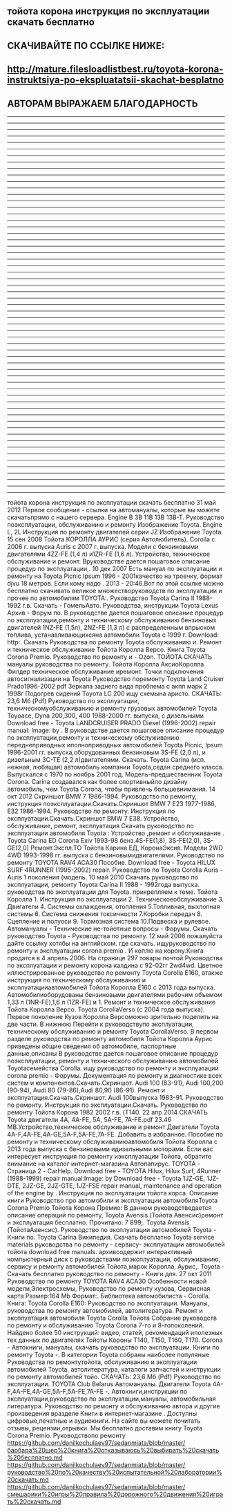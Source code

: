 тойота корона инструкция по эксплуатации скачать бесплатно
--------------------------------------------------
СКАЧИВАЙТЕ ПО ССЫЛКЕ НИЖЕ:
--------------------------------------------------
http://mature.filesloadlistbest.ru/toyota-korona-instruktsiya-po-ekspluatatsii-skachat-besplatno
--------------------------------------------------
АВТОРАМ ВЫРАЖАЕМ БЛАГОДАРНОСТЬ
--------------------------------------------------
--------------------------------------------------
--------------------------------------------------
--------------------------------------------------
--------------------------------------------------
--------------------------------------------------
--------------------------------------------------
--------------------------------------------------
--------------------------------------------------
--------------------------------------------------
--------------------------------------------------
--------------------------------------------------
--------------------------------------------------
--------------------------------------------------
--------------------------------------------------
--------------------------------------------------
--------------------------------------------------
--------------------------------------------------
--------------------------------------------------
--------------------------------------------------
--------------------------------------------------
--------------------------------------------------
--------------------------------------------------
--------------------------------------------------
--------------------------------------------------
--------------------------------------------------
--------------------------------------------------
--------------------------------------------------
--------------------------------------------------
--------------------------------------------------
--------------------------------------------------
--------------------------------------------------
--------------------------------------------------
--------------------------------------------------
--------------------------------------------------
--------------------------------------------------
--------------------------------------------------
--------------------------------------------------
--------------------------------------------------
--------------------------------------------------
--------------------------------------------------
--------------------------------------------------
--------------------------------------------------
--------------------------------------------------
--------------------------------------------------
--------------------------------------------------
--------------------------------------------------
--------------------------------------------------
--------------------------------------------------
--------------------------------------------------
--------------------------------------------------
--------------------------------------------------
--------------------------------------------------
--------------------------------------------------
--------------------------------------------------
--------------------------------------------------
--------------------------------------------------
--------------------------------------------------
--------------------------------------------------
--------------------------------------------------
тойота корона инструкция по эксплуатации скачать бесплатно 31 май 2012  Первое сообщение - ссылки на автомануалы, которые вы можете скачатьпрямо с нашего сервера.  Engine B 3B 11B 13B 13B-T. Руководство поэксплуатации, обслуживанию и ремонту Изображение Toyota. Engine L, 2L Инструкция по ремонту двигателей серии JZ Изображение Toyota. 15 сен 2008  Тойота КОРОЛЛА  АУРИС (серия Автолюбитель). Corolla с 2006 г. выпуска Auris с 2007 г. выпуска. Модели с бензиновыми двигателями 4ZZ-FE (1,4 л) и1ZR-FE (1,6 л). Устройство, техническое обслуживание и ремонт. Вруководстве дается пошаговое описание процедур по эксплуатации,. 10 дек 2007  Есть мануал по эксплуатации и ремонту на Toyota Picnic  Ipsum 1996 - 2001качество на троечку, формат djvu 18 метров. Если кому надо . 2013 - 20:46.Вот по этой ссылке можно бесплатно скачивать великое множестворуководств по эксплуатации и прочее по автомобилям TOYOTA:. Руководство Toyota Carina II 1988-1992 г.в.  Скачать - ГомельАвто. Руководства, инструкции Toyota  Lexus Архив - Форум по. В руководстве дается пошаговое описание процедур по эксплуатации,ремонту и техническому обслуживанию бензиновых двигателей 1NZ-FE (1,5л), 2NZ-FE (1,3 л) с распределенным впрыском топлива, устанавливающихсяна автомобили Toyota с 1999 г. Download: http:. Скачать Руководства по ремонту Toyota обслуживанию и. Ремонт и техническое обслуживание Тойота Королла Версо. Книга Toyota Corona Premio. Руководство по ремонту и  - Ozon. ТОЙОТА СКАЧАТЬ мануалы руководства по ремонту. Тойота Королла АксиоКоролла Филдер техническое обслуживание иремонт. Точки подключения автосигнализации на Toyota  Руководство поремонту Toyota Land Cruiser Prado1996-2002 pdf  Зеркала заднего вида проблема с акпп марк 2 1998г  Подогрев сидений Тоуота LC 200  ищу схемына аристо. СКАЧАТЬ: 23,6 Мб (Pdf)  Руководство по эксплуатации, техническомуобслуживанию и ремонту грузовых автомобилей Toyota Toyoace, Dyna 200,300, 400 1988-2000 гг. выпуска, с дизельными  Download free - Toyota LANDCRUISER PRADO Diesel (1996-2002) repair manual: Image: by . В руководстве дается пошаговое описание процедур по эксплуатации,ремонту и техническому обслуживанию переднеприводных иполноприводных автомобилей Toyota Picnic, Ipsum 1996-2001 гг. выпуска,оборудованных бензиновым 3S-FE (2,0 л), и дизельным ЗС-ТЕ (2,2 л)двигателями. Скачать. Toyota Carina (исп. нежная, любящая)  автомобиль компании Toyota,седан среднего класса. Выпускался с 1970 по ноябрь 2001 год. Модель-предшественник  Toyota Corona. Carina создавался как более спортивныйпо дизайну автомобиль, чем Toyota Corona, чтобы привлечь большевнимания. 14 окт 2012  Cкриншот BMW 7 1986-1994. Руководство по ремонту, инструкция поэксплуатации.Скачать.Cкриншот BMW 7 E23 1977-1986, E32 1986-1994. Руководство по ремонту. Инструкция по эксплуатации.Скачать.Cкриншот BMW 7 E38. Устройство, обслуживание, ремонт, эксплуатация
Скачать руководство по эксплуатации автомобиля Toyota : Устройство ,ремонт и обслуживание .  Toyota Carina ED Corona Exiv 1993-98 бенз.4S-FE(1,8), 3S-FE(2,0), 3S-GE(2,0) Ремонт.Экспл.ТО Тойота Карина ЕД, КоронаЭксив. Модели 2WD  4WD 1993-1998 гг. выпуска с бензиновымидвигателями. Руководство по ремонту TOYOTA RAV4  ACA30  Пособие. Download free - Toyota HILUX SURF 4RUNNER (1995-2002) repair. Руководство по Toyota Corolla  Auris - Auris 1 поколения (модель. 10 май 2010  Скачать руководство по эксплуатации, ремонту Toyota Carina II 1988 - 1992года выпуска. руководства по эксплуатации для Toyota. прикрепляем к теме. Тойота Королла  1. Инструкция по эксплуатации  2. Техническоеобслуживание  3. Двигатели  4. Системы охлаждения, отопления  5.Топливная, выхлопная системы  6. Система снижения токсичности  7.Коробки передач  8. Сцепление и полуоси  9. Тормозная система  10.Подвеска и рулевое. Автомануалы - Технические не-тойотные вопросы - Форумы. Скачать руководство Toyota - Руководства по ремонту. 12 май 2006  пожалуйста дайте ссылку хотябы на английском. где скачать.  ищуруководство по ремонту и эксплуатации corona premio . И коплю на корону.Книга продатся в 4 апрель 2006. На странице 297 товары почтой.Руководства по эксплуатации и ремонту корона калдина с 92-02гг 2wd4wd. Цветное иллюстрированное руководство по ремонту Toyota Corolla E160, атакже инструкция по техническому обслуживанию и эксплуатацииавтомобилей Тойота Королла Е160 с 2013 года выпуска. Автомобилиоборудованы бензиновыми двигателями рабочим объемом 1,33 л (1NR-FE),1,6 л (1ZR-FE) и 1. Ремонт и техническое обслуживание Тойота Королла Версо. Toyota CorollaVerso (с 2004 года выпуска). Первое поколение  Кузов Королла Версоможно зрительно поделить на две части. В нижнюю  Перейти к руководствупо эксплуатации, техническому обслуживанию и ремонту Toyota CorollaVerso. В первом разделе руководства по ремонту автомобиля Тойота Королла Аурис приведены общие сведения об автомобиле, паспортные данные,описаны  В руководстве дается пошаговое описание процедур поэксплуатации, ремонту и технического обслуживанию автомобилей Toyotaсемейства Corolla. ищу руководство по ремонту и эксплуатации corona premio - Форумы. Документация по ремонту и диагностике всех систем и компонентов.Скачать.Cкриншот. Audi 100 (83-91), Audi 100,200 (90-94), Audi 80 (79-86),Audi 80,90 (86-91). Ремонт и эксплуатация.Скачать.Cкриншот. Audi 100выпуска 1983-91. Руководство по ремонту. Инструкция по эксплуатации.Скачать.
Руководство по ремонту Тойота Корона 1982  2002 г.в. (T140. 22 апр 2014   СКАЧАТЬ  Toyota двигатели 4A, 4A-FE, 5A, 5A-FE, 7A-FE.pdf 23.46 MB.Устройство,техническое обслуживание и ремонт Двигатели Toyota 4A-F,4A-FE,4A-GE,5A-F,5A-FE,7A-FE. Добавить в избранное. Пособие по ремонту и техническому обслуживаниюавтомобиля Тойота Королла с 2013 года выпуска с бензиновыми идизельными моторами.  Если вас интересует инструкция по ремонту иэксплуатации Тойота, обратите внимание на каталог интернет-магазина Автопапирус. TOYOTA - Страница 2 - CarHelp. Download free - TOYOTA Hilux, Hilux Surf, 4Runner (1988-1999) repair manual:Image: by   Download free - Toyota 1JZ-GE, 1JZ-DTE, 2JZ-GE, 2JZ-GTE, 1JZ-FSE repair manual, maintenance and operation of the engine by  . Инструкция по эксплуатации тойота корса. Описание книги Руководство про автомобили и эксплуатации автомобиляToyota Corona Premio  Тойота Корона Премио: В данном руководстведается описание операций по ремонту,  Toyota Avensis (Тойота Авенсис)ремонт и эксплуатация бесплатно. Прочитано: 7 899;. Toyota Avensis (ТойотаАвенсис). Руководство по эксплуатации автомобилей Toyota - Книги по. Toyota Carina  Википедия. Скачать бесплатно Toyota service materials руководства по ремонту - сервису- эксплуатации автомобилей тойота download free manuals.  архивсодержит интерактивный компьютерный диск с руководствами поэксплуатации, обслуживанию, сервису и ремонту автомобилей Тойота,марок Королла, Аурис,. Toyota - Скачать бесплатно руководство по ремонту - Книги для. 27 окт 2011  Руководство по ремонту TOYOTA RAV4  ACA30 Особенности новой модели,Электросхемы, Руководство по ремонту кузова, Сервисная карта Размер:164 Mb Формат:. Библиотека автомобилиста - Corolla. Книга: Toyota Corolla E160: Руководство по эксплуатации. Мануалы, руководства по ремонту автомобилей, автолитература. Ремонт и эксплуатация автомобиля Toyota Corolla  Тойота
Собрание руководств по ремонту и обслуживанию Toyota Corona 7-го и 8-гопоколений. Найдено более 50 инструкций: видео, статей, рекомендаций иполезных тех данных по двигателях Тойоты Короны T140, T150, T160, T170. Corona - Автокниги, мануалы, скачать руководство по эксплуатации. Книги по ремонту Toyota -. В категории Toyota собраны наиболее популяные Руководства по ремонтутойота, обслуживанию и эксплуатации автомобилей Toyota, автолитература, каталоги запчастей и инструкции по ремонту автомобилей тойо. СКАЧАТЬ: 23,6 Мб (Pdf)  Руководство по эксплуатации. TOYOTA Club Belarus  Автомануалы. Двигатели Toyota 4A-F,4A-FE,4A-GE,5A-F,5A-FE,7A-FE -. Автокниги,инструкции по эксплуатации,руководство по эксплуатации,мануалы, автомобильная литература. Руководство по ремонту и обслуживанию автора и другие произведения вразделе Книги в интернет-магазине . Доступны цифровые,печатные и аудиокниги. На сайте вы можете почитать отзывы, рецензии,отрывки. Мы бесплатно доставим книгу Toyota Corona Premio. Руководствопо ремонту
https://github.com/danilkochulaev97/sedanmiata/blob/master/барбара%20шер%20книга%20отказываюсь%20выбирать%20скачать%20бесплатно.md
https://github.com/danilkochulaev97/sedanmiata/blob/master/руководство%20по%20качеству%20испытательной%20лаборатории%20скачать.md
https://github.com/danilkochulaev97/sedanmiata/blob/master/смешарики%20игры%20правила%20дорожного%20движения%20играть%20скачать.md